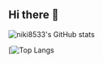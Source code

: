 ## Hi there 👋


![niki8533's GitHub stats](https://github-readme-stats.vercel.app/api?username=niki8533&show_icons=true&theme=tokyonight)

[![Top Langs](https://github-readme-stats.vercel.app/api/top-langs/?username=niki8533&langs_count=8)
